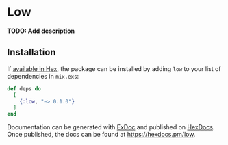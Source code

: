 # Low

**TODO: Add description**

## Installation

If [available in Hex](https://hex.pm/docs/publish), the package can be installed
by adding `low` to your list of dependencies in `mix.exs`:

```elixir
def deps do
  [
    {:low, "~> 0.1.0"}
  ]
end
```

Documentation can be generated with [ExDoc](https://github.com/elixir-lang/ex_doc)
and published on [HexDocs](https://hexdocs.pm). Once published, the docs can
be found at <https://hexdocs.pm/low>.

